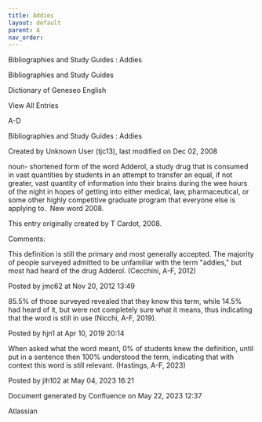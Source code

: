 ```yaml
---
title: Addies
layout: default
parent: A
nav_order:
---
```


Bibliographies and Study Guides : Addies

Bibliographies and Study Guides

Dictionary of Geneseo English

View All Entries

A-D

Bibliographies and Study Guides : Addies

Created by  Unknown User (tjc13), last modified on Dec 02, 2008

noun- shortened form of the word Adderol, a study drug that is consumed in vast quantities by students in an attempt to transfer an equal, if not greater, vast quantity of information into their brains during the wee hours of the night in hopes of getting into either medical, law, pharmaceutical, or some other highly competitive graduate program that everyone else is applying to.  New word 2008.

This entry originally created by T Cardot, 2008.

Comments:

This definition is still the primary and most generally accepted. The majority of people surveyed admitted to be unfamiliar with the term &quot;addies,&quot; but most had heard of the drug Adderol. (Cecchini, A-F, 2012) 

Posted by jmc62 at Nov 20, 2012 13:49

85.5% of those surveyed revealed that they know this term, while 14.5% had heard of it, but were not completely sure what it means, thus indicating that the word is still in use (Nicchi, A-F, 2019). 

Posted by hjn1 at Apr 10, 2019 20:14

When asked what the word meant, 0% of students knew the definition, until put in a sentence then 100% understood the term, indicating that with context this word is still relevant. (Hastings, A-F, 2023)

Posted by jlh102 at May 04, 2023 16:21

Document generated by Confluence on May 22, 2023 12:37

Atlassian

